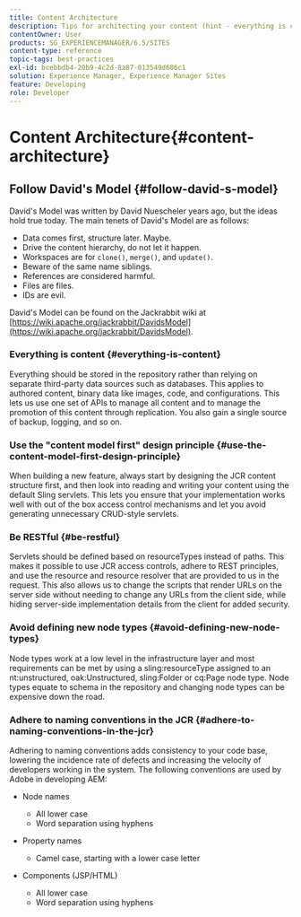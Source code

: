 ```yaml
---
title: Content Architecture
description: Tips for architecting your content (hint - everything is content)
contentOwner: User
products: SG_EXPERIENCEMANAGER/6.5/SITES
content-type: reference
topic-tags: best-practices
exl-id: bcebbdb4-20b9-4c2d-8a87-013549d686c1
solution: Experience Manager, Experience Manager Sites
feature: Developing
role: Developer
---
```

# Content Architecture{#content-architecture}

## Follow David's Model {#follow-david-s-model}

David's Model was written by David Nuescheler years ago, but the ideas hold true today. The main tenets of David's Model are as follows:

* Data comes first, structure later. Maybe.
* Drive the content hierarchy, do not let it happen.
* Workspaces are for `clone()`, `merge()`, and `update()`.
* Beware of the same name siblings.
* References are considered harmful.
* Files are files.
* IDs are evil.

David's Model can be found on the Jackrabbit wiki at [https://wiki.apache.org/jackrabbit/DavidsModel](https://wiki.apache.org/jackrabbit/DavidsModel).

### Everything is content {#everything-is-content}

Everything should be stored in the repository rather than relying on separate third-party data sources such as databases. This applies to authored content, binary data like images, code, and configurations. This lets us use one set of APIs to manage all content and to manage the promotion of this content through replication. You also gain a single source of backup, logging, and so on.

### Use the "content model first" design principle {#use-the-content-model-first-design-principle}

When building a new feature, always start by designing the JCR content structure first, and then look into reading and writing your content using the default Sling servlets. This lets you ensure that your implementation works well with out of the box access control mechanisms and let you avoid generating unnecessary CRUD-style servlets.

### Be RESTful {#be-restful}

Servlets should be defined based on resourceTypes instead of paths. This makes it possible to use JCR access controls, adhere to REST principles, and use the resource and resource resolver that are provided to us in the request. This also allows us to change the scripts that render URLs on the server side without needing to change any URLs from the client side, while hiding server-side implementation details from the client for added security.

### Avoid defining new node types {#avoid-defining-new-node-types}

Node types work at a low level in the infrastructure layer and most requirements can be met by using a sling:resourceType assigned to an nt:unstructured, oak:Unstructured, sling:Folder or cq:Page node type. Node types equate to schema in the repository and changing node types can be expensive down the road.

### Adhere to naming conventions in the JCR {#adhere-to-naming-conventions-in-the-jcr}

Adhering to naming conventions adds consistency to your code base, lowering the incidence rate of defects and increasing the velocity of developers working in the system. The following conventions are used by Adobe in developing AEM:

* Node names

    * All lower case
    * Word separation using hyphens

* Property names

    * Camel case, starting with a lower case letter

* Components (JSP/HTML)

    * All lower case
    * Word separation using hyphens
